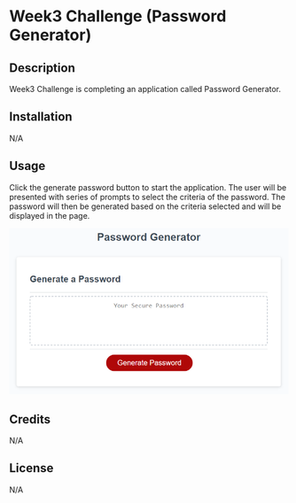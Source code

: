 # Week3 Challenge (Password Generator)

## Description

Week3 Challenge is completing an application called Password Generator.

## Installation

N/A

## Usage

Click the generate password button to start the application. The user will be presented with series of prompts to select the criteria of the password. The password will then be generated based on the criteria selected and will be displayed in the page.

![Password Generator application screeshot](./Assets/images/screenshot.png)
    

## Credits

N/A

## License

N/A